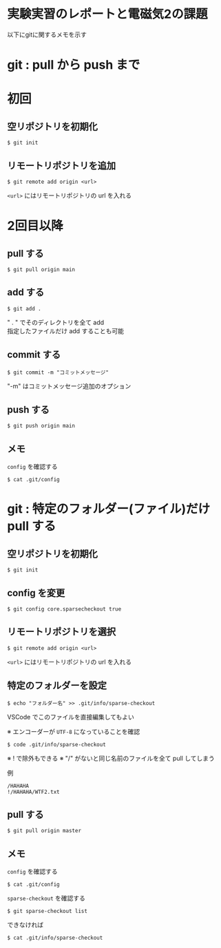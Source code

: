 <!--
visual studio code プレビュー表示
ctrl + K
V
-->

# 実験実習のレポートと電磁気2の課題

以下にgitに関するメモを示す

# git : pull から push まで
初回
=
## 空リポジトリを初期化
```
$ git init
```

## リモートリポジトリを追加
```
$ git remote add origin <url>
```
`<url>` にはリモートリポジトリの url を入れる

2回目以降
=

## pull する
```
$ git pull origin main
```

## add する
```
$ git add .
```
" . " でそのディレクトリを全て add \
指定したファイルだけ add することも可能

## commit する
```
$ git commit -m "コミットメッセージ"
```
"-m" はコミットメッセージ追加のオプション

## push する
```
$ git push origin main
```

## メモ
`config` を確認する
```
$ cat .git/config
```

# git : 特定のフォルダー(ファイル)だけ pull する
<!--
プレビュー表示
ctrl + K
V
-->
## 空リポジトリを初期化
```
$ git init
```

## config を変更
```
$ git config core.sparsecheckout true
```

## リモートリポジトリを選択
```
$ git remote add origin <url>
```
`<url>` にはリモートリポジトリの url を入れる

## 特定のフォルダーを設定
```
$ echo "フォルダー名" >> .git/info/sparse-checkout
```
VSCode でこのファイルを直接編集してもよい

※ エンコーダーが `UTF-8` になっていることを確認
```
$ code .git/info/sparse-checkout
```

※ ! で除外もできる
※ "/" がないと同じ名前のファイルを全て pull してしまう

例
```
/HAHAHA
!/HAHAHA/WTF2.txt
```

## pull する
```
$ git pull origin master
```

## メモ
`config` を確認する
```
$ cat .git/config
```
`sparse-checkout` を確認する
```
$ git sparse-checkout list
```
できなければ
```
$ cat .git/info/sparse-checkout
```
